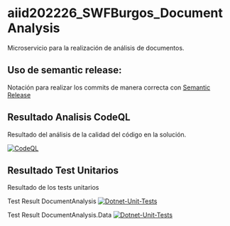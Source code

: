 # aiid202226_SWFBurgos_DocumentAnalysis
Microservicio para la realización de análisis de documentos.

## Uso de semantic release:
Notación para realizar los commits de manera correcta con [Semantic Release](https://github.com/commitizen/conventional-commit-types/blob/d1fb9cc953b8f1e33e2dd63babdf6ae8ab1c8711/index.json)

## Resultado Analisis CodeQL
Resultado del análisis de la calidad del código en la solución.

[![CodeQL](https://github.com/DavidSanchezTR/POC_DocumentAnalysis/actions/workflows/codeql-analysis.yml/badge.svg)](https://github.com/DavidSanchezTR/POC_DocumentAnalysis/actions/workflows/codeql-analysis.yml)

## Resultado Test Unitarios
Resultado de los tests unitarios

Test Result DocumentAnalysis [![Dotnet-Unit-Tests](https://github.com/DavidSanchezTR/POC_DocumentAnalysis/actions/workflows/dotnet-unit-tests.yml/badge.svg)](https://github.com/DavidSanchezTR/POC_DocumentAnalysis/actions/workflows/dotnet-unit-tests.yml)

Test Result DocumentAnalysis.Data [![Dotnet-Unit-Tests](https://github.com/DavidSanchezTR/POC_DocumentAnalysis/actions/workflows/dotnet-unit-tests.yml/badge.svg)](https://github.com/DavidSanchezTR/POC_DocumentAnalysis/actions/workflows/dotnet-unit-tests.yml)